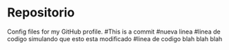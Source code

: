 # Repositorio
Config files for my GitHub profile.
#This is a commit
#nueva linea
#linea de codigo simulando que esto esta modificado
#linea de codigo blah blah blah
